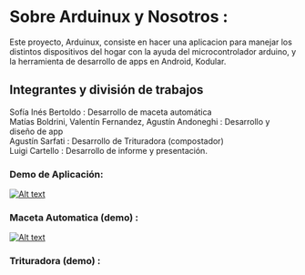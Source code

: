 # Sobre Arduinux y Nosotros :
Este proyecto, Arduinux, consiste en hacer una aplicacion para manejar los distintos dispositivos del hogar con la ayuda del microcontrolador arduino, y la herramienta de desarrollo de apps en Android, Kodular. 

## Integrantes y división de trabajos
Sofía Inés Bertoldo : Desarrollo de maceta automática <br/>
Matías Boldrini, Valentín Fernandez, Agustín Andoneghi : Desarrollo y diseño de app <br/>
Agustín Sarfati : Desarrollo de Trituradora (compostador) <br/>
Luigi Cartello : Desarrollo  de informe y presentación. <br/>

### Demo de Aplicación:
[![Alt text](https://img.youtube.com/vi/96SLYK1jyqo/0.jpg)](https://https://www.youtube.com/watch?v=96SLYK1jyqo) <br/>
### Maceta Automatica (demo) : 
[![Alt text](https://img.youtube.com/vi/FBv1LNSiLVA/0.jpg)](https://www.youtube.com/watch?v=FBv1LNSiLVA) <br/>
### Trituradora (demo) : 
